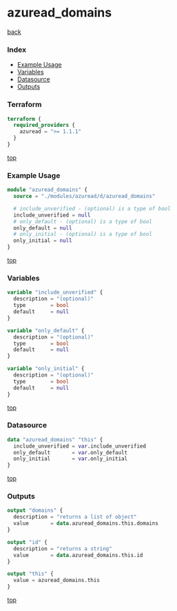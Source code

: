 # azuread_domains

[back](../azuread.md)

### Index

- [Example Usage](#example-usage)
- [Variables](#variables)
- [Datasource](#datasource)
- [Outputs](#outputs)

### Terraform

```terraform
terraform {
  required_providers {
    azuread = ">= 1.1.1"
  }
}
```

[top](#index)

### Example Usage

```terraform
module "azuread_domains" {
  source = "./modules/azuread/d/azuread_domains"

  # include_unverified - (optional) is a type of bool
  include_unverified = null
  # only_default - (optional) is a type of bool
  only_default = null
  # only_initial - (optional) is a type of bool
  only_initial = null
}
```

[top](#index)

### Variables

```terraform
variable "include_unverified" {
  description = "(optional)"
  type        = bool
  default     = null
}

variable "only_default" {
  description = "(optional)"
  type        = bool
  default     = null
}

variable "only_initial" {
  description = "(optional)"
  type        = bool
  default     = null
}
```

[top](#index)

### Datasource

```terraform
data "azuread_domains" "this" {
  include_unverified = var.include_unverified
  only_default       = var.only_default
  only_initial       = var.only_initial
}
```

[top](#index)

### Outputs

```terraform
output "domains" {
  description = "returns a list of object"
  value       = data.azuread_domains.this.domains
}

output "id" {
  description = "returns a string"
  value       = data.azuread_domains.this.id
}

output "this" {
  value = azuread_domains.this
}
```

[top](#index)